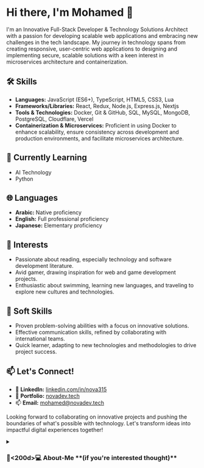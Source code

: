 # Hi there, I'm Mohamed 👋

I'm an Innovative Full-Stack Developer & Technology Solutions Architect with a passion for developing scalable web applications and embracing new challenges in the tech landscape. My journey in technology spans from creating responsive, user-centric web applications to designing and implementing secure, scalable solutions with a keen interest in microservices architecture and containerization.

## 🛠️ Skills

- **Languages:** JavaScript (ES6+), TypeScript, HTML5, CSS3, Lua
- **Frameworks/Libraries:** React, Redux, Node.js, Express.js, Nextjs
- **Tools & Technologies:** Docker, Git & GitHub, SQL, MySQL, MongoDB, PostgreSQL, Cloudflare, Vercel
- **Containerization & Microservices:** Proficient in using Docker to enhance scalability, ensure consistency across development and production environments, and facilitate microservices architecture.

## 🌱 Currently Learning

- AI Technology
- Python

<!--
## 🚀 Featured Projects

### Project Name 1
Description of Project 1.

📂 [GitHub Repository](https://github.com/your-username/project-1)
🔗 [Live Demo](https://your-live-demo-link.com/project-1)

### Project Name 2
Description of Project 2.

📂 [GitHub Repository](https://github.com/your-username/project-2)
🔗 [Live Demo](https://your-live-demo-link.com/project-2)

### Project Name 3
Description of Project 3.

📂 [GitHub Repository](https://github.com/your-username/project-3)
🔗 [Live Demo](https://your-live-demo-link.com/project-3)
-->
## 🌐 Languages

- **Arabic:** Native proficiency
- **English:** Full professional proficiency
- **Japanese:** Elementary proficiency

## 🌟 Interests

- Passionate about reading, especially technology and software development literature.
- Avid gamer, drawing inspiration for web and game development projects.
- Enthusiastic about swimming, learning new languages, and traveling to explore new cultures and technologies.

## 🌟 Soft Skills
- Proven problem-solving abilities with a focus on innovative solutions.
- Effective communication skills, refined by collaborating with international teams.
- Quick learner, adapting to new technologies and methodologies to drive project success.

## 📫 Let's Connect!

- 🚀 **LinkedIn:** [linkedin.com/in/nova315](https://linkedin.com/in/nova315)
- 🔗 **Portfolio:** [novadev.tech](https://novadev.tech)
- 📫 **Email:** [mohamed@novadev.tech](mailto:mohamed@novadev.tech)

Looking forward to collaborating on innovative projects and pushing the boundaries of what's possible with technology.
Let's transform ideas into impactful digital experiences together!

<details>
  <summary><h3>👨<200d>💻 About-Me **(if you're interested thought)**</h3></summary>
    As a passionate Full-Stack Developer and fervent tech enthusiast, my mission is to craft innovative solutions that resonate in the ever-evolving digital landscape. My adventure in tech began with the ambition to bridge aesthetics and functionality, leading me from freelance web development to the intricate challenges of game design. My hands-on experience spans across creating personalized, e-commerce, and corporate websites to contributing to the expansive world of the MORPG game "Rappelz," where I enhanced gameplay through novel features and robust security measures.

    Holding a Full-Stack Engineer Certification, I'm not just equipped with a broad spectrum of technical skills—from HTML and CSS to JavaScript and Lua—but also with a persistent zeal for embracing new technologies and methodologies, such as Cloudflare and Vercel, to stay at the cutting edge of web and software development. This dedication extends beyond the professional realm, reflecting my personal commitment to leveraging technology in addressing pivotal issues like climate change.

    Beyond coding, my world is enriched by a voracious appetite for reading, a passion for gaming that fuels my creativity, and an insatiable curiosity for exploring new cultures and languages, which has rendered me a multilingual communicator. These pursuits not only refine my technical expertise but also broaden my worldview, enabling me to approach each project with a fresh, global perspective.

    I'm on a quest to collaborate with like-minded individuals and organizations to forge impactful digital experiences that push the boundaries of possibility. Together, let's navigate the future of technology and make a tangible difference in the world.
</details>


